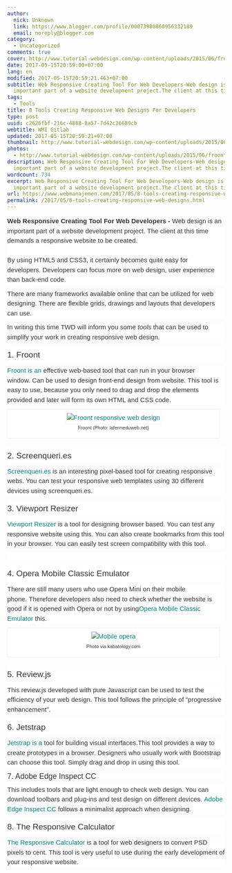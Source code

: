 ```yaml
---
author:
  nick: Unknown
  link: https://www.blogger.com/profile/00073980860956332189
  email: noreply@blogger.com
category:
  - Uncategorized
comments: true
cover: http://www.tutorial-webdesign.com/wp-content/uploads/2015/06/froont-responsive-web-design.jpg
date: 2017-05-15T20:59:00+07:00
lang: en
modified: 2017-05-15T20:59:21.463+07:00
subtitle: Web Responsive Creating Tool For Web Developers-Web design is an
  important part of a website development project.The client at this time
tags:
  - Tools
title: 8 Tools Creating Responsive Web Designs For Developers
type: post
uuid: c2626fbf-216c-4888-8a57-7d42c26689cb
webtitle: WMI Gitlab
updated: 2017-05-15T20:59:21+07:00
thumbnail: http://www.tutorial-webdesign.com/wp-content/uploads/2015/06/froont-responsive-web-design.jpg
photos:
  - http://www.tutorial-webdesign.com/wp-content/uploads/2015/06/froont-responsive-web-design.jpg
description: Web Responsive Creating Tool For Web Developers-Web design is an
  important part of a website development project.The client at this time
wordcount: 734
excerpt: Web Responsive Creating Tool For Web Developers-Web design is an
  important part of a website development project.The client at this time
url: https://www.webmanajemen.com/2017/05/8-tools-creating-responsive-web-designs.html
permalink: /2017/05/8-tools-creating-responsive-web-designs.html
---
```


<div style="background-color: white; color: #333333; font-family: Gudea, helvetica, arial, verdana, 'Times New roman', sans-serif; font-size: 15px; line-height: 22.5px; margin-bottom: 10px; padding: 0px; word-wrap: break-word;"><span class="notranslate" style="margin: 0px; padding: 0px;"><strong style="margin: 0px; padding: 0px;">Web Responsive Creating Tool For Web Developers</strong>&nbsp;<strong style="margin: 0px; padding: 0px;">-</strong>&nbsp;Web design is an important part of a website development project.</span>&nbsp;<span class="notranslate" style="margin: 0px; padding: 0px;">The client at this time demands a responsive website to be created.</span><br><span id="more-8162" style="margin: 0px; padding: 0px;"></span><br style="margin: 0px; padding: 0px;"><span class="notranslate" style="margin: 0px; padding: 0px;">By using HTML5 and CSS3, it certainly becomes quite easy for developers.</span>&nbsp;<span class="notranslate" style="margin: 0px; padding: 0px;">Developers can focus more on web design, user experience than back-end code.</span></div><div style="background-color: white; color: #333333; font-family: Gudea, helvetica, arial, verdana, 'Times New roman', sans-serif; font-size: 15px; line-height: 22.5px; margin-bottom: 10px; padding: 0px; word-wrap: break-word;"><span class="notranslate" style="margin: 0px; padding: 0px;">There are many frameworks available online that can be utilized for web designing.</span>&nbsp;<span class="notranslate" style="margin: 0px; padding: 0px;">There are flexible grids, drawings and layouts that developers can use.</span></div><div style="background-color: white; color: #333333; font-family: Gudea, helvetica, arial, verdana, 'Times New roman', sans-serif; font-size: 15px; line-height: 22.5px; margin-bottom: 10px; padding: 0px; word-wrap: break-word;"><span class="notranslate" style="margin: 0px; padding: 0px;">In writing this time TWD will inform you some&nbsp;<em style="margin: 0px; padding: 0px;">tools</em>&nbsp;that can be used to simplify your work in creating responsive web design.</span></div><h3 style="background-color: white; color: #333333; font-family: LatoBold, Helvetica, Arial, sans-serif; font-size: 19px; font-weight: 400; line-height: 40px; margin: 5px 0px; padding: 0px; text-rendering: optimizelegibility;"><span class="notranslate" style="margin: 0px; padding: 0px;">1. Froont</span></h3><div style="background-color: white; color: #333333; font-family: Gudea, helvetica, arial, verdana, 'Times New roman', sans-serif; font-size: 15px; line-height: 22.5px; margin-bottom: 10px; padding: 0px; word-wrap: break-word;"><span class="notranslate" style="margin: 0px; padding: 0px;"><a href="http://translate.googleusercontent.com/translate_c?depth=1&amp;nv=1&amp;rurl=translate.google.com&amp;sl=id&amp;sp=nmt4&amp;tl=en&amp;u=http://froont.com/&amp;usg=ALkJrhhA68Xlhs-LW6rTxAGhzcYlsC_bPQ" style="color: #047e7d; margin: 0px; padding: 0px; text-decoration: none;" target="_blank" rel="noopener noreferer nofollow">Froont is an</a>&nbsp;effective web-based tool that can run in your browser window.</span>&nbsp;<span class="notranslate" style="margin: 0px; padding: 0px;">Can be used to design front-end design from website.</span>&nbsp;<span class="notranslate" style="margin: 0px; padding: 0px;">This tool is easy to use, because you only need to drag and drop the elements provided and later will form its own HTML and CSS code.</span></div><div class="wp-caption alignnone" id="attachment_8164" style="background: rgb(255, 255, 255); border: 1px solid rgb(240, 240, 240); color: #333333; font-family: Gudea, helvetica, arial, verdana, 'Times New roman', sans-serif; font-size: 15px; line-height: 22.5px; margin: 5px 20px 20px 0px; max-width: 96%; padding: 5px 3px 10px; text-align: center; width: 510px; word-wrap: break-word;"><a href="http://www.tutorial-webdesign.com/wp-content/uploads/2015/06/froont-responsive-web-design.jpg" style="color: #047e7d; margin: 0px; padding: 0px; text-decoration: none;" rel="noopener noreferer nofollow"><img alt="Froont responsive web design" class="size-full wp-image-8164" src="http://www.tutorial-webdesign.com/wp-content/uploads/2015/06/froont-responsive-web-design.jpg" height="360" sizes="(max-width: 500px) 100vw, 500px" srcset="http://www.tutorial-webdesign.com/wp-content/uploads/2015/06/froont-responsive-web-design.jpg 500w, http://www.tutorial-webdesign.com/wp-content/uploads/2015/06/froont-responsive-web-design-417x300.jpg 417w" style="border: 1px solid rgb(244, 244, 244); box-sizing: border-box; height: auto; margin: 0px; max-width: 100%; padding: 2px; vertical-align: middle; width: auto;" width="500"></a><br><div class="wp-caption-text" style="font-size: 11px; line-height: 17px; padding: 0px 4px 5px; word-wrap: break-word;"><span class="notranslate" style="margin: 0px; padding: 0px;">Froont (Photo: lafermeduweb.net)</span></div></div><h3 style="background-color: white; color: #333333; font-family: LatoBold, Helvetica, Arial, sans-serif; font-size: 19px; font-weight: 400; line-height: 40px; margin: 5px 0px; padding: 0px; text-rendering: optimizelegibility;"><span class="notranslate" style="margin: 0px; padding: 0px;">2. Screenqueri.es</span></h3><div style="background-color: white; color: #333333; font-family: Gudea, helvetica, arial, verdana, 'Times New roman', sans-serif; font-size: 15px; line-height: 22.5px; margin-bottom: 10px; padding: 0px; word-wrap: break-word;"><span class="notranslate" style="margin: 0px; padding: 0px;"><a href="http://translate.googleusercontent.com/translate_c?depth=1&amp;nv=1&amp;rurl=translate.google.com&amp;sl=id&amp;sp=nmt4&amp;tl=en&amp;u=http://beta.screenqueri.es/&amp;usg=ALkJrhgWMeTiLZmBtr3nG6PS1knt-2XGlQ" style="color: #047e7d; margin: 0px; padding: 0px; text-decoration: none;" target="_blank" rel="noopener noreferer nofollow">Screenqueri.es</a>&nbsp;is an interesting pixel-based tool for creating responsive webs.</span>&nbsp;<span class="notranslate" style="margin: 0px; padding: 0px;">You can test your responsive web templates using 30 different devices using screenqueri.es.</span></div><h3 style="background-color: white; color: #333333; font-family: LatoBold, Helvetica, Arial, sans-serif; font-size: 19px; font-weight: 400; line-height: 40px; margin: 5px 0px; padding: 0px; text-rendering: optimizelegibility;"><span class="notranslate" style="margin: 0px; padding: 0px;">3. Viewport Resizer</span></h3><div style="background-color: white; color: #333333; font-family: Gudea, helvetica, arial, verdana, 'Times New roman', sans-serif; font-size: 15px; line-height: 22.5px; margin-bottom: 10px; padding: 0px; word-wrap: break-word;"><span class="notranslate" style="margin: 0px; padding: 0px;"><a href="http://translate.googleusercontent.com/translate_c?depth=1&amp;nv=1&amp;rurl=translate.google.com&amp;sl=id&amp;sp=nmt4&amp;tl=en&amp;u=http://lab.maltewassermann.com/viewport-resizer/&amp;usg=ALkJrhg56oxyt_mHUSJWSp9vfDbzr7mj1A" style="color: #047e7d; margin: 0px; padding: 0px; text-decoration: none;" target="_blank" rel="noopener noreferer nofollow">Viewport Resizer</a>&nbsp;is a tool for designing browser based.</span>&nbsp;<span class="notranslate" style="margin: 0px; padding: 0px;">You can test any responsive website using this.</span>&nbsp;<span class="notranslate" style="margin: 0px; padding: 0px;">You can also create bookmarks from this tool in your browser.</span>&nbsp;<span class="notranslate" style="margin: 0px; padding: 0px;">You can easily test screen compatibility with this tool.</span></div><div class="twd-adpost" style="background-color: white; color: #333333; font-family: Gudea, helvetica, arial, verdana, 'Times New roman', sans-serif; font-size: 15px; line-height: 22.5px; margin: 0px; padding: 0px; text-align: center; word-wrap: break-word;"><div class="textwidget" style="margin: 0px; padding: 0px; word-wrap: break-word;"><br></div></div><h3 style="background-color: white; color: #333333; font-family: LatoBold, Helvetica, Arial, sans-serif; font-size: 19px; font-weight: 400; line-height: 40px; margin: 5px 0px; padding: 0px; text-rendering: optimizelegibility;"><span class="notranslate" style="margin: 0px; padding: 0px;">4. Opera Mobile Classic Emulator</span></h3><div style="background-color: white; color: #333333; font-family: Gudea, helvetica, arial, verdana, 'Times New roman', sans-serif; font-size: 15px; line-height: 22.5px; margin-bottom: 10px; padding: 0px; word-wrap: break-word;"><span class="notranslate" style="margin: 0px; padding: 0px;">There are still many users who use Opera Mini on their mobile phone.</span>&nbsp;<span class="notranslate" style="margin: 0px; padding: 0px;">Therefore developers also need to check whether the website is good if it is opened with Opera or not by using<a href="http://translate.googleusercontent.com/translate_c?depth=1&amp;nv=1&amp;rurl=translate.google.com&amp;sl=id&amp;sp=nmt4&amp;tl=en&amp;u=http://www.opera.com/developer/mobile-emulator&amp;usg=ALkJrhgV86Oo95ScLs0ih4nfufq42NLqOg" style="color: #047e7d; margin: 0px; padding: 0px; text-decoration: none;" target="_blank" rel="noopener noreferer nofollow">Opera Mobile Classic Emulator</a>&nbsp;this.</span></div><div class="wp-caption alignnone" id="attachment_8165" style="background: rgb(255, 255, 255); border: 1px solid rgb(240, 240, 240); color: #333333; font-family: Gudea, helvetica, arial, verdana, 'Times New roman', sans-serif; font-size: 15px; line-height: 22.5px; margin: 5px 20px 20px 0px; max-width: 96%; padding: 5px 3px 10px; text-align: center; width: 528px; word-wrap: break-word;"><a href="http://www.tutorial-webdesign.com/wp-content/uploads/2015/06/opera-mobile.png" style="color: #047e7d; margin: 0px; padding: 0px; text-decoration: none;" rel="noopener noreferer nofollow"><img alt="Mobile opera" class="size-full wp-image-8165" src="http://www.tutorial-webdesign.com/wp-content/uploads/2015/06/opera-mobile.png" height="343" sizes="(max-width: 518px) 100vw, 518px" srcset="http://www.tutorial-webdesign.com/wp-content/uploads/2015/06/opera-mobile.png 518w, http://www.tutorial-webdesign.com/wp-content/uploads/2015/06/opera-mobile-450x298.png 450w" style="border: 1px solid rgb(244, 244, 244); box-sizing: border-box; height: auto; margin: 0px; max-width: 100%; padding: 2px; vertical-align: middle; width: auto;" width="518"></a><br><div class="wp-caption-text" style="font-size: 11px; line-height: 17px; padding: 0px 4px 5px; word-wrap: break-word;"><span class="notranslate" style="margin: 0px; padding: 0px;">Photo via kabatology.com</span></div></div><h3 style="background-color: white; color: #333333; font-family: LatoBold, Helvetica, Arial, sans-serif; font-size: 19px; font-weight: 400; line-height: 40px; margin: 5px 0px; padding: 0px; text-rendering: optimizelegibility;"><span class="notranslate" style="margin: 0px; padding: 0px;">5. Review.js</span></h3><div style="background-color: white; color: #333333; font-family: Gudea, helvetica, arial, verdana, 'Times New roman', sans-serif; font-size: 15px; line-height: 22.5px; margin-bottom: 10px; padding: 0px; word-wrap: break-word;"><span class="notranslate" style="margin: 0px; padding: 0px;">This review.js developed with pure Javascript can be used to test the efficiency of your web design.</span>&nbsp;<span class="notranslate" style="margin: 0px; padding: 0px;">This tool follows the principle of "progressive enhancement".</span></div><h3 style="background-color: white; color: #333333; font-family: LatoBold, Helvetica, Arial, sans-serif; font-size: 19px; font-weight: 400; line-height: 40px; margin: 5px 0px; padding: 0px; text-rendering: optimizelegibility;"><span class="notranslate" style="margin: 0px; padding: 0px;">6. Jetstrap</span></h3><div style="background-color: white; color: #333333; font-family: Gudea, helvetica, arial, verdana, 'Times New roman', sans-serif; font-size: 15px; line-height: 22.5px; margin-bottom: 10px; padding: 0px; word-wrap: break-word;"><span class="notranslate" style="margin: 0px; padding: 0px;"><a href="https://translate.googleusercontent.com/translate_c?depth=1&amp;nv=1&amp;rurl=translate.google.com&amp;sl=id&amp;sp=nmt4&amp;tl=en&amp;u=https://jetstrap.com/&amp;usg=ALkJrhiZV1se-0yUn52BeoV0asr1YlpqzA" style="color: #047e7d; margin: 0px; padding: 0px; text-decoration: none;" target="_blank" rel="noopener noreferer nofollow">Jetstrap is a</a>&nbsp;tool for building visual interfaces.</span><span class="notranslate" style="margin: 0px; padding: 0px;">This tool provides a way to create prototypes in a browser.</span>&nbsp;<span class="notranslate" style="margin: 0px; padding: 0px;">Designers who usually work with Bootstrap can choose this tool.</span>&nbsp;<span class="notranslate" style="margin: 0px; padding: 0px;">Simply drag and drop in using this tool.</span></div><h4 style="background-color: white; color: #333333; font-family: LatoBold, Helvetica, Arial, sans-serif; font-size: 17.5px; font-weight: 400; line-height: 20px; margin: 10px 0px; padding: 0px; text-rendering: optimizelegibility;"><span class="notranslate" style="margin: 0px; padding: 0px;">7. Adobe Edge Inspect CC</span></h4><div style="background-color: white; color: #333333; font-family: Gudea, helvetica, arial, verdana, 'Times New roman', sans-serif; font-size: 15px; line-height: 22.5px; margin-bottom: 10px; padding: 0px; word-wrap: break-word;"><span class="notranslate" style="margin: 0px; padding: 0px;">This includes tools that are light enough to check web design.</span>&nbsp;<span class="notranslate" style="margin: 0px; padding: 0px;">You can download toolbars and plug-ins and test design on different devices.</span>&nbsp;<span class="notranslate" style="margin: 0px; padding: 0px;"><a href="http://translate.googleusercontent.com/translate_c?depth=1&amp;nv=1&amp;rurl=translate.google.com&amp;sl=id&amp;sp=nmt4&amp;tl=en&amp;u=http://html.adobe.com/edge/inspect/&amp;usg=ALkJrhiHR0Fzlf2x6CTb4GxaFlMa88omcQ" style="color: #047e7d; margin: 0px; padding: 0px; text-decoration: none;" target="_blank" rel="noopener noreferer nofollow">Adobe Edge Inspect CC</a>&nbsp;follows a minimalist approach when designing.</span></div><h3 style="background-color: white; color: #333333; font-family: LatoBold, Helvetica, Arial, sans-serif; font-size: 19px; font-weight: 400; line-height: 40px; margin: 5px 0px; padding: 0px; text-rendering: optimizelegibility;"><span class="notranslate" style="margin: 0px; padding: 0px;">8. The Responsive Calculator</span></h3><div style="background-color: white; color: #333333; font-family: Gudea, helvetica, arial, verdana, 'Times New roman', sans-serif; font-size: 15px; line-height: 22.5px; margin-bottom: 10px; padding: 0px; word-wrap: break-word;"><span class="notranslate" style="margin: 0px; padding: 0px;"><a href="http://translate.googleusercontent.com/translate_c?depth=1&amp;nv=1&amp;rurl=translate.google.com&amp;sl=id&amp;sp=nmt4&amp;tl=en&amp;u=http://rwdcalc.com/&amp;usg=ALkJrhi4K1tirhFw2AA6M4CIXfuQK_eyvw" style="color: #047e7d; margin: 0px; padding: 0px; text-decoration: none;" target="_blank" rel="noopener noreferer nofollow">The Responsive Calculator</a>&nbsp;is a tool for web designers to convert PSD pixels to cent.</span>&nbsp;<span class="notranslate" style="margin: 0px; padding: 0px;">This tool is very useful to use during the early development of your responsive website.</span></div>